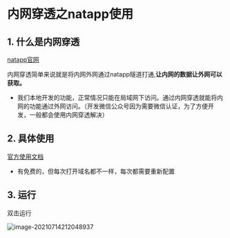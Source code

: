 # 内网穿透之natapp使用

## 1. 什么是内网穿透

[natapp官网](https://natapp.cn/)

 内网穿透简单来说就是将内网外网通过natapp隧道打通,**让内网的数据让外网可以获取。**

- 我们本地开发的功能，正常情况只能在局域网下访问。通过内网穿透就能将内网的功能通过外网访问。（开发微信公众号因为需要微信认证，为了方便开发，一般都会使用内网穿透解决）

## 2. 具体使用

[官方使用文档](https://natapp.cn/article/natapp_newbie)

- 有免费的，但每次打开域名都不一样，每次都需要重新配置

## 3. 运行

双击运行

![image-20210714212048937](https://gitee.com/zszdevelop/blogimage/raw/master/image-20210714212048937.png)